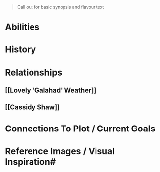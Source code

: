 > Call out for basic synopsis and flavour text

# Abilities

# History

# Relationships
## [[Lovely 'Galahad' Weather]]
## [[Cassidy Shaw]]

# Connections To Plot / Current Goals

# Reference Images / Visual Inspiration# 